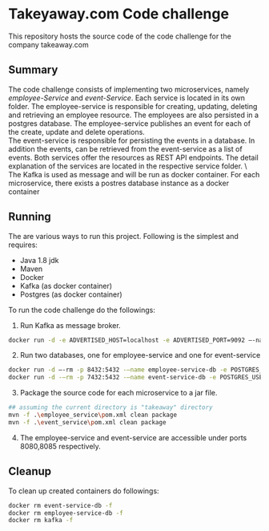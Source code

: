 # Takeyaway.com Code challenge
This repository hosts the source code of the code challenge for the company takeaway.com

## Summary
The code challenge consists of implementing two microservices, namely *employee-Service* and *event-Service*.
Each service is located in its own folder. 
The employee-service is responsible for creating, updating, deleting and retrieving an employee resource.
The employees are also persisted in a postgres database. 
The employee-service publishes an event for each of the create, update and delete operations.  
The event-service is responsible for persisting the events in a database. 
In addition the events, can be retrieved from the event-service as a list of events.
Both services offer the resources as REST API endpoints. The detail explanation of the services are located in the respective service folder. \\
The Kafka is used as message and will be run as docker container. 
For each microservice, there exists a postres database instance as a docker container
## Running
The are various ways to run this project. Following is the simplest and requires:

- Java 1.8 jdk
- Maven
- Docker
- Kafka (as docker container)
- Postgres (as docker container)

To run the code challenge do the followings:

1) Run Kafka as message broker.
```bash
docker run -d -e ADVERTISED_HOST=localhost -e ADVERTISED_PORT=9092 –-name kafka -p 2181:2181 -p 9092:9092 -p 8000:8000 spotify/kafka
```
2) Run two databases, one for employee-service and one for event-service
```bash
docker run -d –-rm -p 8432:5432 -–name employee-service-db -e POSTGRES_USER=employeeservice -e POSTGRES_PASSWORD=employeeservice postgres:alpine -d employeeservice
docker run -d -–rm -p 7432:5432 -–name event-service-db -e POSTGRES_USER=eventservice -e POSTGRES_PASSWORD=eventservice postgres:alpine -d eventservice
```
3) Package the source code for each microservice to a jar file.
```bash
## assuming the current directory is "takeaway" directory
mvn -f .\employee_service\pom.xml clean package
mvn -f .\event_service\pom.xml clean package
```
4) The employee-service and event-service are accessible under ports 8080,8085 respectively.

## Cleanup
To clean up created containers do followings:
```bash
docker rm event-service-db -f
docker rm employee-service-db -f
docker rm kafka -f
```